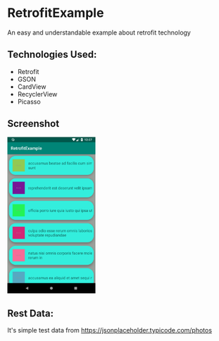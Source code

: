 # RetrofitExample
An easy and understandable example about retrofit technology 
## Technologies Used:
<ul>
  
  <li>Retrofit</li>
  <li>GSON</li>
  <li>CardView</li>
  <li>RecyclerView</li>
  <li>Picasso</li>
</ul>

## Screenshot
  <img src ="screenshot.png" width="200" title="Convert's Photo"></img> 
  
 ## Rest Data:
  It's simple test data from https://jsonplaceholder.typicode.com/photos
